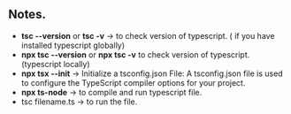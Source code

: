## Notes.
- **tsc --version** or **tsc -v** -> to check version of typescript. ( if you have installed typescript globally)
- **npx tsc --version** or **npx tsc -v** to check version of typescript. (typescript locally)
- **npx tsx --init** -> Initialize a tsconfig.json File: A tsconfig.json file is used to configure the TypeScript compiler options for your project.
- **npx ts-node** -> to compile and run typescript file.
- tsc filename.ts -> to run the file.